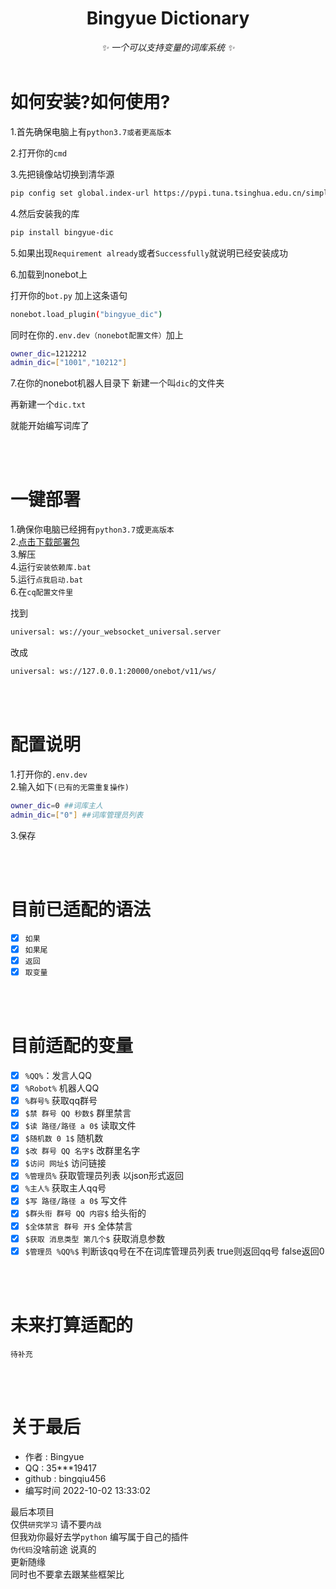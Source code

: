 <div align="center">

# Bingyue Dictionary
_✨ 一个可以支持变量的词库系统 ✨_
    <br></br>
</div>



# 如何安装?如何使用?
1.首先确保电脑上有``python3.7或者更高版本``

2.打开你的``cmd``

3.先把镜像站切换到清华源
```bash
pip config set global.index-url https://pypi.tuna.tsinghua.edu.cn/simple
```

4.然后安装我的库
```bash
pip install bingyue-dic
```

5.如果出现``Requirement already``或者``Successfully``就说明已经安装成功

6.加载到nonebot上

打开你的`bot.py` 加上这条语句
```bash
nonebot.load_plugin("bingyue_dic")
```

同时在你的`.env.dev（nonebot配置文件）`加上
```bash
owner_dic=1212212
admin_dic=["1001","10212"]
```

7.在你的nonebot机器人目录下 新建一个叫``dic``的文件夹

再新建一个`dic.txt`

就能开始编写词库了

<br></br>

# 一键部署
1.确保你电脑已经拥有``python3.7``或``更高版本``<br>
2.[点击下载部署包](https://github.com/bingqiu456/bingyue-dic/releases/download/0.9.0/bingyue-dic.zip)<br>
3.解压<br>
4.运行``安装依赖库.bat``<br>
5.运行``点我启动.bat``<br>
6.在``cq配置文件里`` <br>

找到<br>
```bash
universal: ws://your_websocket_universal.server
```
改成
```bash
universal: ws://127.0.0.1:20000/onebot/v11/ws/
```

<br></br>

# 配置说明
1.打开你的``.env.dev``<br>
2.输入如下``(已有的无需重复操作)``<br>
```bash
owner_dic=0 ##词库主人
admin_dic=["0"] ##词库管理员列表
```
3.保存

<br></br>

# 目前已适配的语法
- [x] ``如果``
- [x] ``如果尾``
- [x] ``返回``
- [x] ``取变量``   

<br></br>

# 目前适配的变量
- [x] ``%QQ%``：发言人QQ
- [x] ``%Robot%`` 机器人QQ
- [x] ``%群号%`` 获取qq群号
- [x] ``$禁 群号 QQ 秒数$`` 群里禁言
- [x] ``$读 路径/路径 a 0$`` 读取文件
- [x] ``$随机数 0 1$`` 随机数
- [x] ``$改 群号 QQ 名字$`` 改群里名字
- [x] ``$访问 网址$`` 访问链接
- [x] ``%管理员%`` 获取管理员列表 以json形式返回
- [x] ``%主人%`` 获取主人qq号
- [x] ``$写 路径/路径 a 0$`` 写文件
- [x] ``$群头衔 群号 QQ 内容$`` 给头衔的
- [x] ``$全体禁言 群号 开$`` 全体禁言
- [x] ``$获取 消息类型 第几个$`` 获取消息参数
- [x] ``$管理员 %QQ%$`` 判断该qq号在不在词库管理员列表 true则返回qq号 false返回0

<br></br>

# 未来打算适配的
``待补充``

<br></br>

# 关于最后

- 作者 : Bingyue
- QQ : 35***19417
- github : bingqiu456
- 编写时间 2022-10-02 13:33:02

最后本项目<br>
仅供`研究学习` 请不要`内战`<br>
但我劝你最好去学`python` 编写属于自己的插件<br>
`伪代码`没啥前途 说真的<br>
更新随缘<br>
同时也不要拿去跟某些框架比<br>

